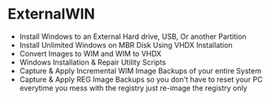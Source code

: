 # ExternalWIN
* Install Windows to an External Hard drive, USB, Or another Partition
* Install Unlimited Windows on MBR Disk Using VHDX Installation
* Convert Images to WIM and WIM to VHDX
* Windows Installation & Repair Utility Scripts
* Capture & Apply Incremental WIM Image Backups of your entire System
* Capture & Apply REG Image Backups so you don't have to reset your PC everytime you mess with the registry just re-image the registry only

